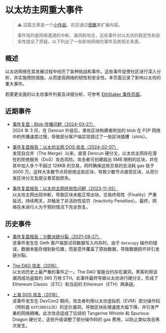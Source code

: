 # 以太坊主网重大事件

> :warning: 这篇文章是一个[小作品](https://en.wikipedia.org/wiki/Wikipedia:Stub)，欢迎通过[贡献](./contributing.md)来扩展内容。
> 
> 事件指的是网络遭遇的中断、漏洞和攻击，这些事件对以太坊的稳定性和安全性提出了质疑。以下列出了一些影响网络的事件及其相关来源。

## 概述

以太坊网络在其发展过程中经历了各种挑战和事件。这些事件促使社区进行深入分析，并实施预防措施，从而提高网络的韧性和安全性。本页面记录了影响以太坊的重大事件。

若需更全面的以太坊事件列表及详细分析，可参考 [EthStaker 事件页面](https://ethstaker.org/incidents)。

## 近期事件

- [事件复盘：Blob 传播问题（2024-03-27）](https://gist.github.com/benhenryhunter/687299bcfe064674537dc9348d771e83)  
  2024 年 3 月，在 Dencun 升级后，某些区块构建者附加的 blob 在 P2P 网络中的传播速度过慢，导致部分客户端实现错过了一些区块插槽（slots）。

- [事件复盘报告：以太坊主网 DOS 攻击（2024-02-07）](https://blog.ethereum.org/2024/03/21/sepolia-incident)  
  发现自合并（The Merge）以来，直至 Dencun 硬分叉，以太坊主网存在潜在的拒绝服务（DoS）攻击风险。攻击者可创建超出 5MB 限制的区块，并在其中加入多个不超过 128KB 的交易，同时确保这些交易的总消耗 gas 低于 3000 万。这样大多数节点将拒绝这些区块，导致少数节点接受区块，从而引发区块分叉及提议者奖励损失。

- [事件复盘报告：以太坊主网终局性问题（2023-11-05）](https://medium.com/offchainlabs/post-mortem-report-ethereum-mainnet-finality-05-11-2023-95e271dfd8b2)  
  以太坊主网出现中断，导致区块未能正常出块，交易终局性（Finality）严重延迟，持续两天，并触发了非活跃性惩罚（Inactivity Penalties）。最终，网络在未进行人为干预的情况下完全恢复。

## 历史事件

- [事件复盘报告：少数派链分裂（2021-08-27）](https://github.com/ethereum/go-ethereum/blob/master/docs/postmortems/2021-08-22-split-postmortem.md)  
  该事件发生在 Geth 客户端尝试将数据写入内存时。由于 `datacopy` 操作的错误，数据未能存储到新位置，而是意外覆盖了原始数据，导致数据损坏并引发链分裂。

- [The DAO 攻击（2016）](https://www.coindesk.com/learn/understanding-the-dao-attack)  
  以太坊历史上最严重的事件之一。The DAO 智能合约存在漏洞，黑客利用该漏洞成功盗取约 360 万枚 ETH。此事件最终导致以太坊进行硬分叉，形成了 Ethereum Classic（ETC）和当前的 Ethereum（ETH）两条链。

- [上海 DOS 攻击（2016）](https://ethos.dev/shanghai-attacks)  
  该事件发生在 DevCon2 期间，攻击者利用以太坊虚拟机（EVM）部分操作码（特别是 `EXTCODESIZE`）的定价漏洞，导致区块处理速度大幅下降，并引发严重的网络拥堵。此次攻击促成了后续的 Tangerine Whistle 和 Spurious Dragon 硬分叉，这些升级调整了部分操作码的 gas 费用，以防止类似攻击再次发生。
